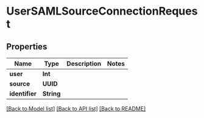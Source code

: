 # UserSAMLSourceConnectionRequest

## Properties
Name | Type | Description | Notes
------------ | ------------- | ------------- | -------------
**user** | **Int** |  | 
**source** | **UUID** |  | 
**identifier** | **String** |  | 

[[Back to Model list]](../README.md#documentation-for-models) [[Back to API list]](../README.md#documentation-for-api-endpoints) [[Back to README]](../README.md)


